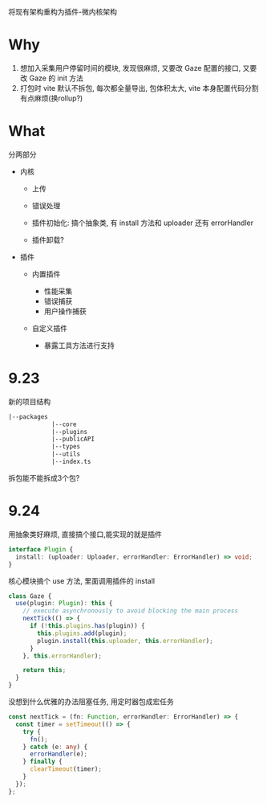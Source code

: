 将现有架构重构为插件-微内核架构



# Why

1. 想加入采集用户停留时间的模块, 发现很麻烦, 又要改 Gaze 配置的接口, 又要改 Gaze 的 init 方法
2. 打包时 vite 默认不拆包, 每次都全量导出, 包体积太大, vite 本身配置代码分割有点麻烦(换rollup?)



# What

分两部分

+ 内核

  + 上传

  + 错误处理

  + 插件初始化: 搞个抽象类, 有 install 方法和 uploader 还有 errorHandler

  + 插件卸载?

+ 插件

  + 内置插件
    + 性能采集
    + 错误捕获
    + 用户操作捕获

  + 自定义插件
    + 暴露工具方法进行支持



# 9.23

新的项目结构

```tex
|--packages
			|--core
			|--plugins
			|--publicAPI
			|--types
			|--utils
			|--index.ts
```

拆包能不能拆成3个包?



# 9.24

用抽象类好麻烦, 直接搞个接口,能实现的就是插件

```typescript
interface Plugin {
  install: (uploader: Uploader, errorHandler: ErrorHandler) => void;
}
```

核心模块搞个 use 方法, 里面调用插件的 install

```typescript
class Gaze {
  use(plugin: Plugin): this {
    // execute asynchronously to avoid blocking the main process
    nextTick(() => {
      if (!this.plugins.has(plugin)) {
        this.plugins.add(plugin);
        plugin.install(this.uploader, this.errorHandler);
      }
    }, this.errorHandler);

    return this;
  }
}
```

没想到什么优雅的办法阻塞任务, 用定时器包成宏任务

```typescript
const nextTick = (fn: Function, errorHandler: ErrorHandler) => {
  const timer = setTimeout(() => {
    try {
      fn();
    } catch (e: any) {
      errorHandler(e);
    } finally {
      clearTimeout(timer);
    }
  });
};
```

